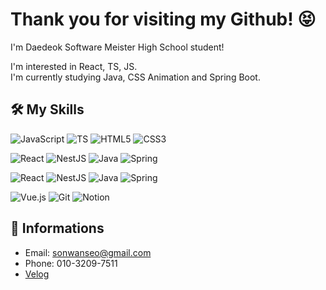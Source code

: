 # Thank you for visiting my Github! 😝
I'm Daedeok Software Meister High School student!  

I'm interested in React, TS, JS.  
I'm currently studying Java, CSS Animation and Spring Boot.

## 🛠 My Skills
![JavaScript](https://img.shields.io/badge/JavaScript-F7DF1E?style=&logo=JavaScript)
![TS](https://img.shields.io/badge/TypeScript-3178C6?style=&logo=TypeScript)
![HTML5](https://img.shields.io/badge/HTML5-E34F26?style=&logo=HTML5)
![CSS3](https://img.shields.io/badge/CSS3-1572B6?style=&logo=CSS3)

![React](https://img.shields.io/badge/React-61DAFB?style=&logo=React)
![NestJS](https://img.shields.io/badge/NestJS-E0234E?style=&logo=NestJS)
![Java](https://img.shields.io/badge/Java-007396?style=&logo=Java)
![Spring](https://img.shields.io/badge/Spring-6DB33F?style=&logo=Spring)

![React](https://img.shields.io/badge/React-%E2%98%85%E2%98%85%E2%98%85%E2%98%85%E2%98%86-61DAFB?style=&logo=React)
![NestJS](https://img.shields.io/badge/NestJS-%E2%98%85%E2%98%85%E2%98%86%E2%98%86%E2%98%86-181717?style=&logo=NestJS)
![Java](https://img.shields.io/badge/Java-%E2%98%85%E2%98%85%E2%98%86%E2%98%86%E2%98%86-181717?style=&logo=Java)
![Spring](https://img.shields.io/badge/Spring-%E2%98%85%E2%98%86%E2%98%86%E2%98%86%E2%98%86-181717?style=&logo=Spring)

![Vue.js](https://img.shields.io/badge/Vue.js-%E2%98%85%E2%98%86%E2%98%86%E2%98%86%E2%98%86-F05032?style=&logo=Vue.js)
![Git](https://img.shields.io/badge/Git-%E2%98%85%E2%98%85%E2%98%85%E2%98%86%E2%98%86-4A154B?style=&logo=Git)
![Notion](https://img.shields.io/badge/Notion-%E2%98%85%E2%98%85%E2%98%86%E2%98%86%E2%98%86-000000?style=&logo=Notion)

## 📕 Informations
- Email: sonwanseo@gmail.com
- Phone: 010-3209-7511
- [Velog](https://velog.io/@sonwanseo/)
